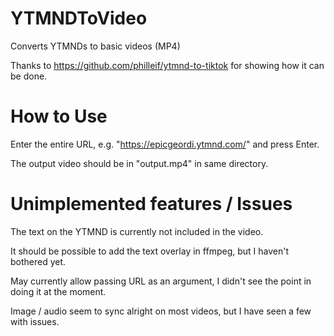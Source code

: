 # YTMNDToVideo
Converts YTMNDs to basic videos (MP4)

Thanks to https://github.com/philleif/ytmnd-to-tiktok for showing how it can be done.

# How to Use
Enter the entire URL, e.g. "https://epicgeordi.ytmnd.com/" and press Enter.

The output video should be in "output.mp4" in same directory.

# Unimplemented features / Issues
The text on the YTMND is currently not included in the video.

It should be possible to add the text overlay in ffmpeg, but I haven't bothered yet.

May currently allow passing URL as an argument, I didn't see the point in doing it at the moment.

Image / audio seem to sync alright on most videos, but I have seen a few with issues.
